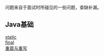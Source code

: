 问题来自于面试时所碰见的一些问题，查缺补漏。

## Java基础  
[static](https://github.com/Rocky-17/Blog/blob/main/%E9%9D%A2%E8%AF%95%E7%9F%A5%E8%AF%86%E7%82%B9%E8%A7%A3%E6%9E%90/Java%E5%9F%BA%E7%A1%80/static.md#static)  
[final](https://github.com/Rocky-17/Blog/blob/main/%E9%9D%A2%E8%AF%95%E7%9F%A5%E8%AF%86%E7%82%B9%E8%A7%A3%E6%9E%90/Java%E5%9F%BA%E7%A1%80/final.md#final)  
[重载与重写](https://github.com/Rocky-17/Blog/blob/main/%E9%9D%A2%E8%AF%95%E7%9F%A5%E8%AF%86%E7%82%B9%E8%A7%A3%E6%9E%90/Java%E5%9F%BA%E7%A1%80/%E9%87%8D%E5%86%99%E4%B8%8E%E9%87%8D%E8%BD%BD.md#%E9%87%8D%E8%BD%BDoverload)
